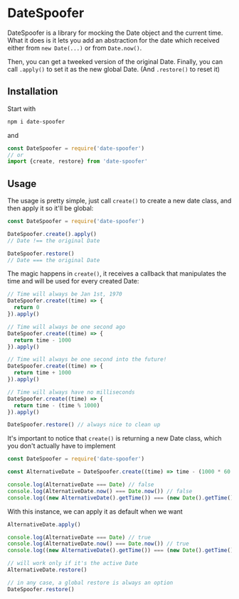 # DateSpoofer

DateSpoofer is a library for mocking the Date object and the current time.
What it does is it lets you add an abstraction for the date which received either from `new Date(...)` or from `Date.now()`.

Then, you can get a tweeked version of the original Date.
Finally, you can call `.apply()` to set it as the new global Date.
(And `.restore()` to reset it)

## Installation

Start with
```bash
npm i date-spoofer
```

and
```javascript
const DateSpoofer = require('date-spoofer')
// or
import {create, restore} from 'date-spoofer'
```

## Usage

The usage is pretty simple, just call `create()` to create a new date class, and then apply it so it'll be global:
```javascript
const DateSpoofer = require('date-spoofer')

DateSpoofer.create().apply()
// Date !== the original Date

DateSpoofer.restore()
// Date === the original Date
```

The magic happens in `create()`, it receives a callback that manipulates the time and will be used for every created Date:
```javascript
// Time will always be Jan 1st, 1970
DateSpoofer.create((time) => {
  return 0
}).apply()

// Time will always be one second ago
DateSpoofer.create((time) => {
  return time - 1000
}).apply()

// Time will always be one second into the future!
DateSpoofer.create((time) => {
  return time + 1000
}).apply()

// Time will always have no milliseconds
DateSpoofer.create((time) => {
  return time - (time % 1000)
}).apply()

DateSpoofer.restore() // always nice to clean up
```

It's important to notice that `create()` is returning a new Date class, which you don't actually have to implement

```javascript
const DateSpoofer = require('date-spoofer')

const AlternativeDate = DateSpoofer.create((time) => time - (1000 * 60 * 60 * 24 * 7)) // always last week

console.log(AlternativeDate === Date) // false
console.log(AlternativeDate.now() === Date.now()) // false
console.log((new AlternativeDate().getTime()) === (new Date().getTime())) // false
```

With this instance, we can apply it as default when we want
```javascript
AlternativeDate.apply()

console.log(AlternativeDate === Date) // true
console.log(AlternativeDate.now() === Date.now()) // true
console.log((new AlternativeDate().getTime()) === (new Date().getTime())) // true

// will work only if it's the active Date
AlternativeDate.restore()

// in any case, a global restore is always an option
DateSpoofer.restore()
```
